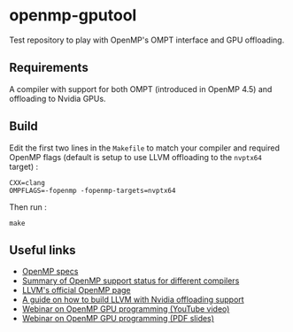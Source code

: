 # openmp-gputool

Test repository to play with OpenMP's OMPT interface and GPU offloading.

## Requirements

A compiler with support for both OMPT (introduced in OpenMP 4.5) and offloading to Nvidia GPUs.

## Build

Edit the first two lines in the `Makefile` to match your compiler and required OpenMP flags (default is setup to use LLVM offloading to the `nvptx64` target) : 

```
CXX=clang
OMPFLAGS=-fopenmp -fopenmp-targets=nvptx64
```

Then run : 

```
make
```

## Useful links

- [OpenMP specs](https://www.openmp.org/specifications/)
- [Summary of OpenMP support status for different compilers](https://www.openmp.org/resources/openmp-compilers-tools/#compilers)
- [LLVM's official OpenMP page](https://openmp.llvm.org/)
- [A guide on how to build LLVM with Nvidia offloading support](https://freecompilercamp.org/llvm-openmp-build/)
- [Webinar on  OpenMP GPU programming (YouTube video)](https://www.youtube.com/watch?v=uVcvecgdW7g)
- [Webinar on  OpenMP GPU programming (PDF slides)](https://www.openmp.org/wp-content/uploads/2021-10-20-Webinar-OpenMP-Offload-Programming-Introduction.pdf)
